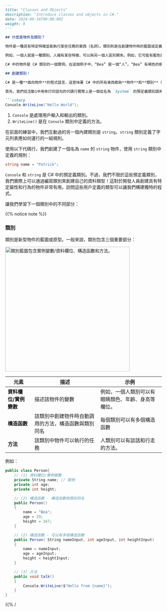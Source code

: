```markdown
---
title: "Classes and Objects"
description: "Introduce classes and objects in C#."
date: 2024-09-16T00:00:00Z
weight: 8
---

## 什麼是物件及類別？

物件是一種具有特定特徵並能執行某些任務的東西（名詞）。類別則是在創建物件時的藍圖或定義。

例如，一個人就是一種類別。人擁有某些特徵，可以與另一個人區別開來。例如，它可能有藍色的眼睛，可能是15歲等。人也可以執行某些任務，例如行走和交談。

C# 中的物件是 C# 類別的一個實例。在這個例子中，“Bea” 是一個“人”。“Bea” 有褐色的眼睛，這是一個屬性（或資料欄位）。“Bea” 可以說英語，也會西班牙語，這些是“Bea” 可以執行的方法。

## 創建類別！

C# 是一種**面向物件**的程式語言，這意味著 C# 中的所有東西都與**物件**和**類別**（物件的藍圖）相關。

首先，我們從活動1中用來打印語句的代碼行實際上是一個從名為 `System` 的預定義類別調用的方法！

```csharp
Console.WriteLine("Hello World");
```

1. `Console` 是處理用戶輸入和輸出的類別。
3. `WriteLine()` 是在 `Console` 類別中定義的方法。

在前面的練習中，我們互動過的另一個內建類別是 `string`。`string` 類別定義了字元列表應如何運行的一組規則。

使用以下代碼行，我們創建了一個名為 `name` 的 `string` 物件，使用 `string` 類別中定義的規則：

```csharp
string name = "Patrick";
```

`Console` 和 `string` 是 C# 中的預定義類別。不過，我們不限於這些預定義類別，我們實際上可以通過編寫類別來創建自己的資料類型！這對於開發人員創建具有特定屬性和行為的物件非常有用。訪問這些用戶定義的類型可以讓我們構建獨特的程式。

讓我們學習下一個類別中的不同部分：

{{% notice note %}}
### 類別
類別是新型物件的藍圖或原型。一般來說，類別包含三個重要部分：

<img src="../images/class.png" height="400" alt="類別藍圖包含實例變數/資料欄位、構造函數和方法。"/>

**元素** | **描述** | **示例**
---|---|---
**資料欄位/實例變數** | 描述該物件的變數 | 例如，一個人類別可以有眼睛顏色、年齡、身高等欄位。
**構造函數** | 該類別中創建物件時自動調用的方法，構造函數與類別同名 | 每個類別可以有多個構造函數
**方法** | 該類別中物件可以執行的任務 | 人類別可以有談話和行走的方法。

例如：

```csharp
public class Person{
    // (1) 資料欄位/實例變數
    private String name; // 範例
    private int age;
    private int height;

    // (2) 構造函數 - 構造函數與類別同名
    public Person()
    {
        name = "Bea";
        age = 29;
        height = 167;
    }

    // (2) 構造函數 - 可以有多個構造函數
    public Person( String nameInput, int ageInput, int heightInput)
    {
        name = nameInput;
        age = ageInput;
        height = heightInput;
    }

    // (3) 方法
    public void talk()
    {
        Console.WriteLine($"Hello from {name}");
    }
}
```
{{% /
